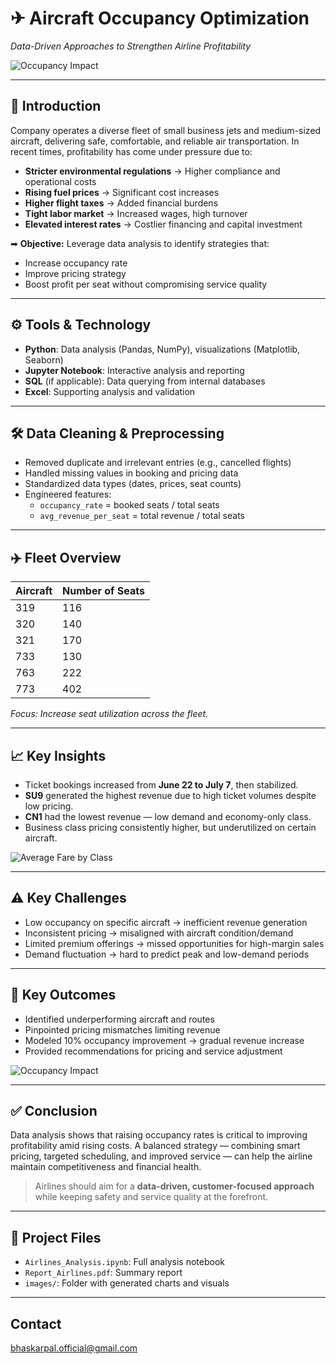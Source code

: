 # ✈ Aircraft Occupancy Optimization 
*Data-Driven Approaches to Strengthen Airline Profitability*

![Occupancy Impact](images/occupancy_impact.png)

---

## 📌 Introduction

Company operates a diverse fleet of small business jets and medium-sized aircraft, delivering safe, comfortable, and reliable air transportation. In recent times, profitability has come under pressure due to:
- **Stricter environmental regulations** → Higher compliance and operational costs
- **Rising fuel prices** → Significant cost increases
- **Higher flight taxes** → Added financial burdens
- **Tight labor market** → Increased wages, high turnover
- **Elevated interest rates** → Costlier financing and capital investment

➡ **Objective:** Leverage data analysis to identify strategies that:
- Increase occupancy rate
- Improve pricing strategy
- Boost profit per seat without compromising service quality

---

## ⚙️ Tools & Technology

- **Python**: Data analysis (Pandas, NumPy), visualizations (Matplotlib, Seaborn)
- **Jupyter Notebook**: Interactive analysis and reporting
- **SQL** (if applicable): Data querying from internal databases
- **Excel**: Supporting analysis and validation

---

## 🛠️ Data Cleaning & Preprocessing

- Removed duplicate and irrelevant entries (e.g., cancelled flights)
- Handled missing values in booking and pricing data
- Standardized data types (dates, prices, seat counts)
- Engineered features:
  - `occupancy_rate` = booked seats / total seats
  - `avg_revenue_per_seat` = total revenue / total seats

---

## ✈️ Fleet Overview

| Aircraft | Number of Seats |
|-----------|----------------|
| 319 | 116 |
| 320 | 140 |
| 321 | 170 |
| 733 | 130 |
| 763 | 222 |
| 773 | 402 |

*Focus: Increase seat utilization across the fleet.*

---

## 📈 Key Insights

- Ticket bookings increased from **June 22 to July 7**, then stabilized.
- **SU9** generated the highest revenue due to high ticket volumes despite low pricing.
- **CN1** had the lowest revenue — low demand and economy-only class.
- Business class pricing consistently higher, but underutilized on certain aircraft.

![Average Fare by Class](images/avg_fare_class.png)

---

## ⚠️ Key Challenges

- Low occupancy on specific aircraft → inefficient revenue generation
- Inconsistent pricing → misaligned with aircraft condition/demand
- Limited premium offerings → missed opportunities for high-margin sales
- Demand fluctuation → hard to predict peak and low-demand periods

---

## 🔑 Key Outcomes

- Identified underperforming aircraft and routes
- Pinpointed pricing mismatches limiting revenue
- Modeled 10% occupancy improvement → gradual revenue increase
- Provided recommendations for pricing and service adjustment

![Occupancy Impact](images/occupancy_impact.png)

---

## ✅ Conclusion

Data analysis shows that raising occupancy rates is critical to improving profitability amid rising costs. A balanced strategy — combining smart pricing, targeted scheduling, and improved service — can help the airline maintain competitiveness and financial health.

> Airlines should aim for a **data-driven, customer-focused approach** while keeping safety and service quality at the forefront.

---

## 📂 Project Files

- `Airlines_Analysis.ipynb`: Full analysis notebook  
- `Report_Airlines.pdf`: Summary report  
- `images/`: Folder with generated charts and visuals

---

## Contact 
bhaskarpal.official@gmail.com

